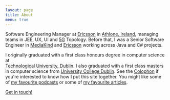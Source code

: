 ```yaml
---
layout: page
title: About
menu: true
---
```


Software Engineering Manager at [Ericsson][] in [Athlone, Ireland][Athlone], managing teams in JEE, UX, UI and [5G][] Topology. Before that, I was a Senior Software Engineer in [MediaKind][] and [Ericsson][] working across Java and C# projects.

I originally graduated with a first class honours degree in computer science at  
[Technological University, Dublin][TUD]. I also 
graduated with a first class masters in computer science from [University College Dublin][UCD]. See the [Colophon][] if you're interested to know how I put this site together. You might like some of [my favourite podcasts](https://huffduffer.com/dueyfinster/tags/mustlisten) or some of [my favourite articles](https://www.pinboard.in/u:dueyfinster/t:mustread/).

[Get in touch!](/contact)

[Athlone]: https://en.wikipedia.org/wiki/Athlone
[Ericsson]: http://www.ericsson.com
[Colophon]: /about/colophon
[ENM]: http://www.ericsson.com/ourportfolio/products/network-manager?nav=productcategory005|fgb_101_0382
[MediaKind]: https://www.mediakind.com
[MF]: https://www.ericsson.com/ourportfolio/telecom-operators/mediafirst?nav=marketcategory006
[5G]: https://en.wikipedia.org/wiki/5G
[TUD]: https://www.tudublin.ie/
[UCD]: http://csi.ucd.ie

